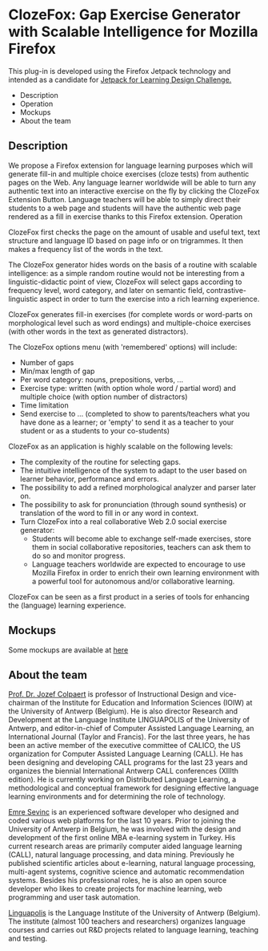 # ClozeFox: Gap Exercise Generator with Scalable Intelligence for Mozilla Firefox

This plug-in is developed using the Firefox Jetpack technology and
intended as a candidate for [Jetpack
for Learning Design Challenge.](http://design-challenge.mozillalabs.com/jetpack-for-learning/) 

- Description
- Operation
- Mockups
- About the team

## Description

We propose a Firefox extension for language learning purposes which
will generate fill-in and multiple choice exercises (cloze tests) from
authentic pages on the Web. Any language learner worldwide will be
able to turn any authentic text into an interactive exercise on the
fly by clicking the ClozeFox Extension Button. Language teachers will
be able to simply direct their students to a web page and students
will have the authentic web page rendered as a fill in exercise thanks
to this Firefox extension.  Operation

ClozeFox first checks the page on the amount of usable and useful
text, text structure and language ID based on page info or on
trigrammes. It then makes a frequency list of the words in the text.

The ClozeFox generator hides words on the basis of a routine with
scalable intelligence: as a simple random routine would not be
interesting from a linguistic-didactic point of view, ClozeFox will
select gaps according to frequency level, word category, and later on
semantic field, contrastive-linguistic aspect in order to turn the
exercise into a rich learning experience.

ClozeFox generates fill-in exercises (for complete words or word-parts
on morphological level such as word endings) and multiple-choice
exercises (with other words in the text as generated distractors).

The ClozeFox options menu (with 'remembered' options) will include:

- Number of gaps
- Min/max length of gap
- Per word category: nouns, prepositions, verbs, ...
- Exercise type: written (with option whole word / partial word) and 
  multiple choice (with option number of distractors)
- Time limitation
- Send exercise to ... (completed to show to parents/teachers what you 
  have done as a learner; or 'empty' to send it as 
  a teacher to your student or as a students to your co-students)

ClozeFox as an application is highly scalable on the following levels:

- The complexity of the routine for selecting gaps.
- The intuitive intelligence of the system to adapt to the user based 
  on learner behavior, performance and errors.
- The possibility to add a refined morphological analyzer and parser 
  later on.
- The possibility to ask for pronunciation (through sound synthesis) 
  or translation of the word to fill in or any word in context.
- Turn ClozeFox into a real collaborative Web 2.0 social exercise generator:
  + Students will become able to exchange self-made exercises, store them in 
    social collaborative repositories, teachers 
    can ask them to do so and monitor progress.
  + Language teachers worldwide are expected to encourage to use Mozilla Firefox
    in order to enrich their own learning environment with a powerful tool 
    for autonomous and/or collaborative learning.

ClozeFox can be seen as a first product in a series of tools for
enhancing the (language) learning experience.

## Mockups

Some mockups are available at [here](http://dev.linguapolis.be/jetpack/jetpack.html)

## About the team

 [Prof. Dr. Jozef Colpaert](http://www.ua.ac.be/jozef.colpaert) is
 professor of Instructional Design and vice-chairman of the Institute
 for Education and Information Sciences (IOIW) at the University of
 Antwerp (Belgium). He is also director Research and Development at
 the Language Institute LINGUAPOLIS of the University of Antwerp, and
 editor-in-chief of Computer Assisted Language Learning, an
 International Journal (Taylor and Francis). For the last three years,
 he has been an active member of the executive committee of CALICO,
 the US organization for Computer Assisted Language Learning
 (CALL). He has been designing and developing CALL programs for the
 last 23 years and organizes the biennial International Antwerp CALL
 conferences (XIIIth edition). He is currently working on Distributed
 Language Learning, a methodological and conceptual framework for
 designing effective language learning environments and for
 determining the role of technology.

[Emre Sevinc](http://www.ua.ac.be/main.aspx?c=emre.sevinc) is an
experienced software developer who designed and coded various web
platforms for the last 10 years. Prior to joining the University of
Antwerp in Belgium, he was involved with the design and development of
the first online MBA e-learning system in Turkey. His current research
areas are primarily computer aided language learning (CALL), natural
language processing, and data mining. Previously he published
scientific articles about e-learning, natural language processing,
multi-agent systems, cognitive science and automatic recommendation
systems. Besides his professional roles, he is also an open source
developer who likes to create projects for machine learning, web
programming and user task automation.

[Linguapolis](http://www.linguapolis.be/) is the Language Institute of
the University of Antwerp (Belgium). The institute (almost 100
teachers and researchers) organizes language courses and carries out
R&D projects related to language learning, teaching and testing.

